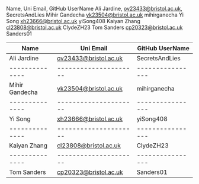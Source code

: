 Name,       Uni Email,              GitHub UserName
Ali Jardine, ov23433@bristol.ac.uk, SecretsAndLies 
Mihir Gandecha yk23504@bristol.ac.uk mihirganecha
Yi Song      xh23666@bristol.ac.uk   yiSong408
Kaiyan Zhang cl23808@bristol.ac.uk  ClydeZH23
Tom Sanders cp20323@bristol.ac.uk Sanders01


| Name           | Uni Email             | GitHub UserName  |
| -------------- | --------------------- | ---------------- |
| Ali Jardine    | ov23433@bristol.ac.uk | SecretsAndLies   |
| -------------- | --------------------- | ---------------- |
| Mihir Gandecha | yk23504@bristol.ac.uk | mihirganecha     |
| -------------- | --------------------- | ---------------- |
| Yi Song        | xh23666@bristol.ac.uk | yiSong408        |
| -------------- | --------------------- | ---------------- |
| Kaiyan Zhang   | cl23808@bristol.ac.uk | ClydeZH23        |
| -------------- | --------------------- | ---------------- |
| Tom Sanders    | cp20323@bristol.ac.uk | Sanders01        |